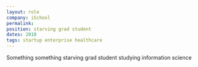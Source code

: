 ```yaml
---
layout: role
company: iSchool
permalink: 
position: starving grad student
dates: 2010
tags: startup enterprise healthcare
---
```


Something something starving grad student studying information science